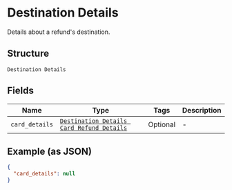 
# Destination Details

Details about a refund's destination.

## Structure

`Destination Details`

## Fields

| Name | Type | Tags | Description |
|  --- | --- | --- | --- |
| `card_details` | [`Destination Details Card Refund Details`](../../doc/models/destination-details-card-refund-details.md) | Optional | - |

## Example (as JSON)

```json
{
  "card_details": null
}
```

